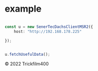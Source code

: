 

# example
```typescript

const u = new SenerTecDachsClientMSR2({
    host: "http://192.168.178.225"

});


u.fetchUsefulData();
```


&copy; 2022 Trickfilm400
